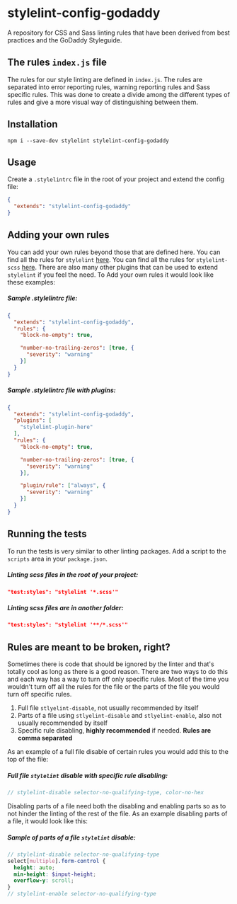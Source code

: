 # stylelint-config-godaddy

A repository for CSS and Sass linting rules that have been derived from best practices and the GoDaddy Styleguide.

## The rules `index.js` file

The rules for our style linting are defined in `index.js`. The rules are separated into error reporting rules, warning reporting rules and Sass specific rules. This was done to create a divide among the different types of rules and give a more visual way of distinguishing between them.

## Installation

```
npm i --save-dev stylelint stylelint-config-godaddy
```

## Usage

Create a `.stylelintrc` file in the root of your project and extend the config file:

``` json
{
  "extends": "stylelint-config-godaddy"
}
```

## Adding your own rules

You can add your own rules beyond those that are defined here. You can find all the rules for `stylelint` [here](https://stylelint.io/user-guide/rules/). You can find all the rules for `stylelint-scss` [here](https://github.com/kristerkari/stylelint-scss#list-of-rules). There are also many other plugins that can be used to extend `stylelint` if you feel the need. To Add your own rules it would look like these examples:

##### Sample .stylelintrc file:

``` json
{
  "extends": "stylelint-config-godaddy",
  "rules": {
    "block-no-empty": true,

    "number-no-trailing-zeros": [true, {
      "severity": "warning"
    }]
  }
}
```

##### Sample .stylelintrc file with plugins:

``` json
{
  "extends": "stylelint-config-godaddy",
  "plugins": [
    "stylelint-plugin-here"
  ],
  "rules": {
    "block-no-empty": true,

    "number-no-trailing-zeros": [true, {
      "severity": "warning"
    }],

    "plugin/rule": ["always", {
      "severity": "warning"
    }]
  }
}
```

## Running the tests

To run the tests is very similar to other linting packages. Add a script to the `scripts` area in your `package.json`.

##### Linting scss files in the root of your project:

``` json
"test:styles": "stylelint '*.scss'"
```

##### Linting scss files are in another folder:

``` json
"test:styles": "stylelint '**/*.scss'"
```

## Rules are meant to be broken, right?
Sometimes there is code that should be ignored by the linter and that's totally cool as long as there is a good reason. There are two ways to do this and each way has a way to turn off only specific rules. Most of the time you wouldn't turn off all the rules for the file or the parts of the file you would turn off specific rules.

  1. Full file `stlyelint-disable`, not usually recommended by itself
  2. Parts of a file using `stlyelint-disable` and `stlyelint-enable`, also not usually recommended by itself
  3. Specific rule disabling, **highly recommended** if needed. **Rules are comma separated**

As an example of a full file disable of certain rules you would add this to the top of the file:

##### Full file `stylelint` disable with specific rule disabling:

``` scss
// stylelint-disable selector-no-qualifying-type, color-no-hex
```

Disabling parts of a file need both the disabling and enabling parts so as to not hinder the linting of the rest of the file. As an example disabling parts of a file, it would look like this:

##### Sample of parts of a file `stylelint` disable:

``` scss
// stylelint-disable selector-no-qualifying-type
select[multiple].form-control {
  height: auto;
  min-height: $input-height;
  overflow-y: scroll;
}
// stylelint-enable selector-no-qualifying-type
```
